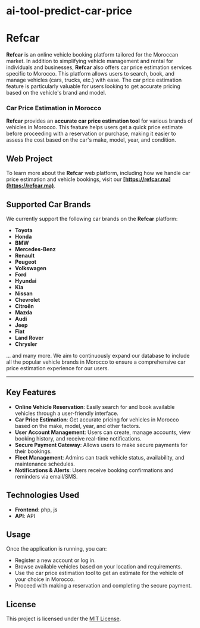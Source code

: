 # ai-tool-predict-car-price

# Refcar

**Refcar** is an online vehicle booking platform tailored for the Moroccan market. In addition to simplifying vehicle management and rental for individuals and businesses, **Refcar** also offers car price estimation services specific to Morocco. This platform allows users to search, book, and manage vehicles (cars, trucks, etc.) with ease. The car price estimation feature is particularly valuable for users looking to get accurate pricing based on the vehicle's brand and model.

### Car Price Estimation in Morocco

**Refcar** provides an **accurate car price estimation tool** for various brands of vehicles in Morocco. This feature helps users get a quick price estimate before proceeding with a reservation or purchase, making it easier to assess the cost based on the car's make, model, year, and condition.


## Web Project

To learn more about the **Refcar** web platform, including how we handle car price estimation and vehicle bookings, visit our **[https://refcar.ma](https://refcar.ma)**.


## Supported Car Brands

We currently support the following car brands on the **Refcar** platform:

- **Toyota**
- **Honda**
- **BMW**
- **Mercedes-Benz**
- **Renault**
- **Peugeot**
- **Volkswagen**
- **Ford**
- **Hyundai**
- **Kia**
- **Nissan**
- **Chevrolet**
- **Citroën**
- **Mazda**
- **Audi**
- **Jeep**
- **Fiat**
- **Land Rover**
- **Chrysler**

... and many more. We aim to continuously expand our database to include all the popular vehicle brands in Morocco to ensure a comprehensive car price estimation experience for our users.

---

## Key Features

- **Online Vehicle Reservation**: Easily search for and book available vehicles through a user-friendly interface.
- **Car Price Estimation**: Get accurate pricing for vehicles in Morocco based on the make, model, year, and other factors.
- **User Account Management**: Users can create, manage accounts, view booking history, and receive real-time notifications.
- **Secure Payment Gateway**: Allows users to make secure payments for their bookings.
- **Fleet Management**: Admins can track vehicle status, availability, and maintenance schedules.
- **Notifications & Alerts**: Users receive booking confirmations and reminders via email/SMS.

## Technologies Used


- **Frontend**: php, js
- **API**: API


## Usage

Once the application is running, you can:

- Register a new account or log in.
- Browse available vehicles based on your location and requirements.
- Use the car price estimation tool to get an estimate for the vehicle of your choice in Morocco.
- Proceed with making a reservation and completing the secure payment.



## License

This project is licensed under the [MIT License](LICENSE).
